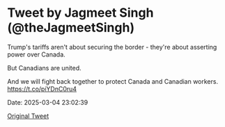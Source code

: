 # Tweet by Jagmeet Singh (@theJagmeetSingh)

Trump's tariffs aren't about securing the border - they're about asserting power over Canada.

But Canadians are united.

And we will fight back together to protect Canada and Canadian workers. https://t.co/piYDnC0ru4

Date: 2025-03-04 23:02:39

[Original Tweet](https://x.com/theJagmeetSingh/status/1897060146725147101)
